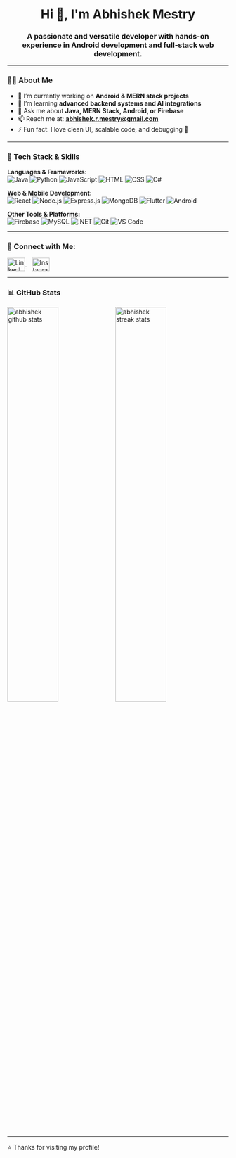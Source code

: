 <h1 align="center">Hi 👋, I'm Abhishek Mestry</h1>
<h3 align="center">A passionate and versatile developer with hands-on experience in Android development and full-stack web development.</h3>

---

### 🧑‍💻 About Me

- 🔭 I’m currently working on **Android & MERN stack projects**
- 🌱 I’m learning **advanced backend systems and AI integrations**
- 💬 Ask me about **Java, MERN Stack, Android, or Firebase**
- 📫 Reach me at: **abhishek.r.mestry@gmail.com**
- ⚡ Fun fact: I love clean UI, scalable code, and debugging 🧩

---

### 💼 Tech Stack & Skills

**Languages & Frameworks:**  
![Java](https://img.shields.io/badge/Java-ED8B00?style=for-the-badge&logo=java&logoColor=white)
![Python](https://img.shields.io/badge/Python-3776AB?style=for-the-badge&logo=python&logoColor=white)
![JavaScript](https://img.shields.io/badge/JavaScript-F7DF1E?style=for-the-badge&logo=javascript&logoColor=black)
![HTML](https://img.shields.io/badge/HTML5-E34F26?style=for-the-badge&logo=html5&logoColor=white)
![CSS](https://img.shields.io/badge/CSS3-1572B6?style=for-the-badge&logo=css3&logoColor=white)
![C#](https://img.shields.io/badge/C%23-68217A?style=for-the-badge&logo=csharp&logoColor=white)

**Web & Mobile Development:**  
![React](https://img.shields.io/badge/React.js-61DAFB?style=for-the-badge&logo=react&logoColor=black)
![Node.js](https://img.shields.io/badge/Node.js-339933?style=for-the-badge&logo=node.js&logoColor=white)
![Express.js](https://img.shields.io/badge/Express.js-000000?style=for-the-badge&logo=express&logoColor=white)
![MongoDB](https://img.shields.io/badge/MongoDB-4EA94B?style=for-the-badge&logo=mongodb&logoColor=white)
![Flutter](https://img.shields.io/badge/Flutter-02569B?style=for-the-badge&logo=flutter&logoColor=white)
![Android](https://img.shields.io/badge/Android-3DDC84?style=for-the-badge&logo=android&logoColor=white)

**Other Tools & Platforms:**  
![Firebase](https://img.shields.io/badge/Firebase-ffca28?style=for-the-badge&logo=firebase&logoColor=black)
![MySQL](https://img.shields.io/badge/MySQL-005C84?style=for-the-badge&logo=mysql&logoColor=white)
![.NET](https://img.shields.io/badge/.NET-512BD4?style=for-the-badge&logo=dotnet&logoColor=white)
![Git](https://img.shields.io/badge/Git-F05032?style=for-the-badge&logo=git&logoColor=white)
![VS Code](https://img.shields.io/badge/VSCode-007ACC?style=for-the-badge&logo=visual-studio-code&logoColor=white)

---

<h3 align="left">📱 Connect with Me:</h3>
<p align="left">
  <a href="https://linkedin.com/in/abhishek mestry" target="_blank">
    <img align="center" src="https://raw.githubusercontent.com/rahuldkjain/github-profile-readme-generator/master/src/images/icons/Social/linked-in-alt.svg" alt="LinkedIn" height="30" width="40" />
  </a>
  &nbsp;&nbsp;
  <a href="https://instagram.com/abhishek.mestry_" target="_blank">
    <img align="center" src="https://raw.githubusercontent.com/rahuldkjain/github-profile-readme-generator/master/src/images/icons/Social/instagram.svg" alt="Instagram" height="30" width="40" />
  </a>
</p>


---

### 📊 GitHub Stats

<p align="left">
  <img src="https://github-readme-stats.vercel.app/api?username=AbhishekMestry&show_icons=true&theme=tokyonight" alt="abhishek github stats" width="48%"/>
  <img src="https://github-readme-streak-stats.herokuapp.com/?user=AbhishekMestry&theme=tokyonight" alt="abhishek streak stats" width="48%"/>
</p>

---

⭐️ Thanks for visiting my profile!


